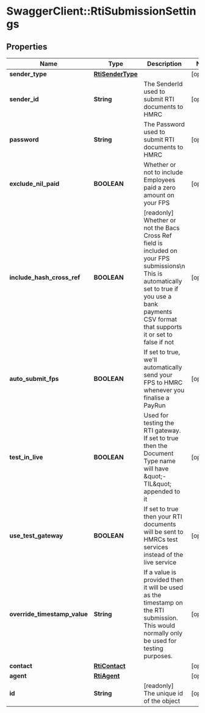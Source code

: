 # SwaggerClient::RtiSubmissionSettings

## Properties
Name | Type | Description | Notes
------------ | ------------- | ------------- | -------------
**sender_type** | [**RtiSenderType**](RtiSenderType.md) |  | [optional] 
**sender_id** | **String** | The SenderId used to submit RTI documents to HMRC | [optional] 
**password** | **String** | The Password used to submit RTI documents to HMRC | [optional] 
**exclude_nil_paid** | **BOOLEAN** | Whether or not to include Employees paid a zero amount on your FPS | [optional] 
**include_hash_cross_ref** | **BOOLEAN** | [readonly] Whether or not the Bacs Cross Ref field is included on your FPS submissions\\n  This is automatically set to true if you use a bank payments CSV format that supports it  or set to false if not | [optional] 
**auto_submit_fps** | **BOOLEAN** | If set to true, we&#x27;ll automatically send your FPS to HMRC whenever you finalise a PayRun | [optional] 
**test_in_live** | **BOOLEAN** | Used for testing the RTI gateway. If set to true then the Document Type name will have \&quot;-TIL\&quot; appended to it | [optional] 
**use_test_gateway** | **BOOLEAN** | If set to true then your RTI documents will be sent to HMRCs test services instead of the live service | [optional] 
**override_timestamp_value** | **String** | If a value is provided then it will be used as the timestamp on the RTI submission. This would normally only be used for testing purposes. | [optional] 
**contact** | [**RtiContact**](RtiContact.md) |  | [optional] 
**agent** | [**RtiAgent**](RtiAgent.md) |  | [optional] 
**id** | **String** | [readonly] The unique id of the object | [optional] 

